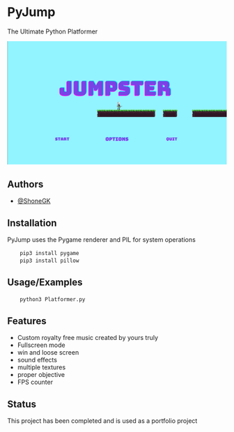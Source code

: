 
# PyJump
The Ultimate Python Platformer

![App Screenshot](https://raw.githubusercontent.com/ShoneGK/PyJump/main/images/Screenshot.png)

## Authors
- [@ShoneGK](https://github.com/ShoneGK)
## Installation

PyJump uses the Pygame renderer and PIL for system operations

```bash
    pip3 install pygame
    pip3 install pillow
```
## Usage/Examples

```bash
    python3 Platformer.py
```
## Features

- Custom royalty free music created by yours truly
- Fullscreen mode
- win and loose screen
- sound effects
- multiple textures
- proper objective
- FPS counter

## Status
 This project has been completed and is used as a portfolio project
